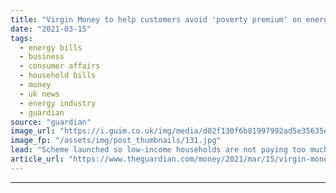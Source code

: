 ```yaml
---
title: "Virgin Money to help customers avoid 'poverty premium' on energy bills"
date: "2021-03-15"
tags: 
  - energy bills
  - business
  - consumer affairs
  - household bills
  - money
  - uk news
  - energy industry
  - guardian
source: "guardian"
image_url: "https://i.guim.co.uk/img/media/d02f130f6b81997992ad5e35635ec32fcab4b3c3/13_14_4714_2828/master/4714.jpg?width=460&quality=85&auto=format&fit=max&s=a9a1e58a4bda2c149dedad9ae99f24d6"
image_fp: "/assets/img/post_thumbnails/131.jpg"
lead: "Scheme launched so low-income households are not paying too much for utilitiesA scheme to help low-income households avoid paying too much for their energy bills is being launched by Virgin Money, which has said it wants to ensure none of its custome..."
article_url: "https://www.theguardian.com/money/2021/mar/15/virgin-money-to-help-customers-avoid-poverty-premium-on-energy-bills"
---
```


---
